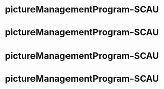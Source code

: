 # pictureManagementProgram-SCAU
# pictureManagementProgram-SCAU
# pictureManagementProgram-SCAU
# pictureManagementProgram-SCAU
